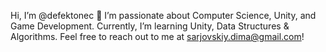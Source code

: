 Hi, I’m @defektonec 👋
I’m passionate about Computer Science, Unity, and Game Development.
Currently, I’m learning Unity, Data Structures & Algorithms.
Feel free to reach out to me at sarjovskiy.dima@gmail.com!
<!---
defektonec/defektonec is a ✨ special ✨ repository because its `README.md` (this file) appears on your GitHub profile.
You can click the Preview link to take a look at your changes.
--->
